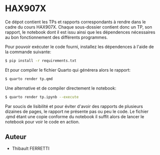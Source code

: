 # HAX907X

Ce dépot contient les TPs et rapports correspondants à rendre dans le cadre du cours HAX907X.
Chaque sous-dossier contient donc un TP, son rapport, le notebook dont il est issu ainsi que les dépendences nécessaires au bon fonctionnement des différents programmes.

Pour pouvoir exécuter le code fourni, installez les dépendences à l'aide de la commande suivante:

```bash
$ pip install -r requirements.txt
```

Et pour compiler le fichier Quarto qui générera alors le rapport:

```bash
$ quarto render tp.qmd
```

Une alternative et de compiler directement le notebook:

```bash
$ quarto render tp.ipynb --execute
```

Par soucis de lisibilité et pour éviter d'avoir des rapports de plusieurs dizaines de pages, le rapport ne présente pas ou peu le code.
Le fichier .qmd étant une copie conforme du notebook il suffit alors de lancer le notebook pour voir le code en action.

## Auteur

- Thibault FERRETTI
